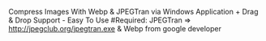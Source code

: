 Compress Images With Webp & JPEGTran via Windows Application + Drag & Drop Support - Easy To Use
#Required: JPEGTran => http://jpegclub.org/jpegtran.exe & Webp from google developer
